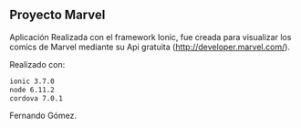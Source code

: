 ## Proyecto Marvel

Aplicación Realizada con el framework Ionic, fue creada para visualizar los comics de Marvel mediante su Api gratuita (http://developer.marvel.com/).

Realizado con:
```bash
ionic 3.7.0
node 6.11.2
cordova 7.0.1 
```

Fernando Gómez.


